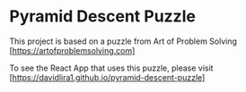 # Pyramid Descent Puzzle

This project is based on a puzzle from Art of Problem Solving [https://artofproblemsolving.com]

To see the React App that uses this puzzle, please visit [https://davidlira1.github.io/pyramid-descent-puzzle]